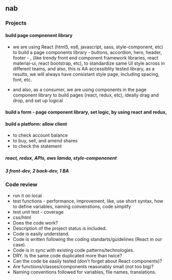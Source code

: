 ## nab



### Projects

#### build page compnenent library
- we are using React (html5, es6, javascript, sass, style-component, etc) to build a page components library - buttons, accordion, hero, header, footer - , (like trendy front end component framework libraries, react material-ui, react bootstrap, etc), to standardize same UI style across in different teams, and also, this is AA accessiblity tested library, as a results, we will always have consistant style page, including spacing, font, etc.

- and also, as a consumer, we are using components in the page component library to build pages (react, redux, etc), ideally drag and drop, and set up logical

#### build a form - page component library, set logic, by using react and redux, 

#### build a platform: allow client
- to check account balance
- to buy, sell, and amend shares
- to check the statement
##### react, redux, APIs, aws lamda, style-componenent
##### 3 front-dev, 2 back-dev, 1 BA



### Code review
- run it on local
- test functions - performance, improvement, like, use short syntax, how to define variables, naming convenstions, code simplify
- test unit test - coverage
- css/html
- Does the code work?
- Description of the project status is included.
- Code is easily understand.
- Code is written following the coding standarts/guidelines (React in our case).
- Code is in sync with existing code patterns/technologies.
- DRY. Is the same code duplicated more than twice?
- Can the code be easily tested (don't forget about React components)?
- Are functions/classes/components reasonably small (not too big)?
- Naming conventions followed for variables, file names, translations.
